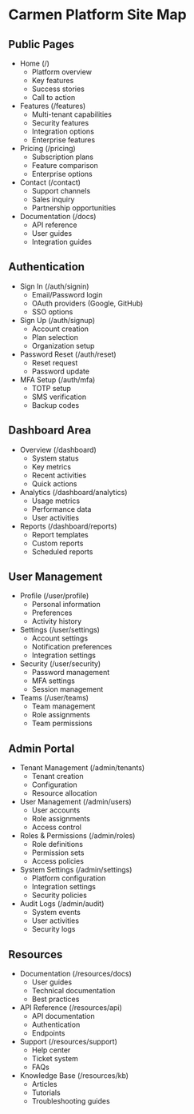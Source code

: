 # Carmen Platform Site Map

## Public Pages
- Home (/)
  - Platform overview
  - Key features
  - Success stories
  - Call to action
- Features (/features)
  - Multi-tenant capabilities
  - Security features
  - Integration options
  - Enterprise features
- Pricing (/pricing)
  - Subscription plans
  - Feature comparison
  - Enterprise options
- Contact (/contact)
  - Support channels
  - Sales inquiry
  - Partnership opportunities
- Documentation (/docs)
  - API reference
  - User guides
  - Integration guides

## Authentication
- Sign In (/auth/signin)
  - Email/Password login
  - OAuth providers (Google, GitHub)
  - SSO options
- Sign Up (/auth/signup)
  - Account creation
  - Plan selection
  - Organization setup
- Password Reset (/auth/reset)
  - Reset request
  - Password update
- MFA Setup (/auth/mfa)
  - TOTP setup
  - SMS verification
  - Backup codes

## Dashboard Area
- Overview (/dashboard)
  - System status
  - Key metrics
  - Recent activities
  - Quick actions
- Analytics (/dashboard/analytics)
  - Usage metrics
  - Performance data
  - User activities
- Reports (/dashboard/reports)
  - Report templates
  - Custom reports
  - Scheduled reports

## User Management
- Profile (/user/profile)
  - Personal information
  - Preferences
  - Activity history
- Settings (/user/settings)
  - Account settings
  - Notification preferences
  - Integration settings
- Security (/user/security)
  - Password management
  - MFA settings
  - Session management
- Teams (/user/teams)
  - Team management
  - Role assignments
  - Team permissions

## Admin Portal
- Tenant Management (/admin/tenants)
  - Tenant creation
  - Configuration
  - Resource allocation
- User Management (/admin/users)
  - User accounts
  - Role assignments
  - Access control
- Roles & Permissions (/admin/roles)
  - Role definitions
  - Permission sets
  - Access policies
- System Settings (/admin/settings)
  - Platform configuration
  - Integration settings
  - Security policies
- Audit Logs (/admin/audit)
  - System events
  - User activities
  - Security logs

## Resources
- Documentation (/resources/docs)
  - User guides
  - Technical documentation
  - Best practices
- API Reference (/resources/api)
  - API documentation
  - Authentication
  - Endpoints
- Support (/resources/support)
  - Help center
  - Ticket system
  - FAQs
- Knowledge Base (/resources/kb)
  - Articles
  - Tutorials
  - Troubleshooting guides
